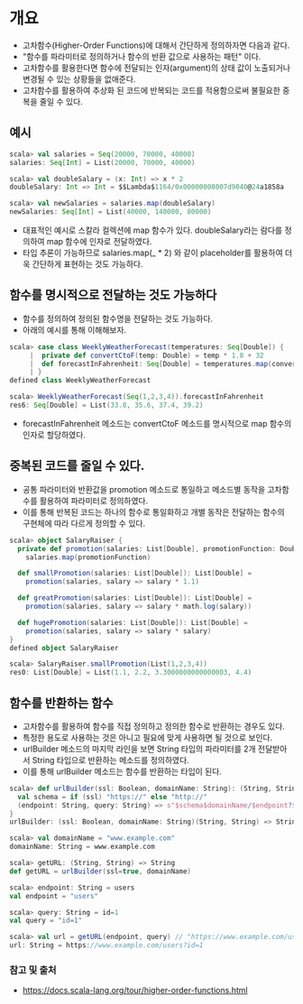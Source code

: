 # 개요
- 고차함수(Higher-Order Functions)에 대해서 간단하게 정의하자면 다음과 같다.
- "함수를 파라미터로 정의하거나 함수의 반환 값으로 사용하는 패턴" 이다.
- 고차함수를 활용한다면  함수에 전달되는 인자(argument)의 상태 값이 노출되거나 변경될 수 있는 상황들을 없애준다.
- 고차함수를 활용하여 추상화 된 코드에 반복되는 코드를 적용함으로써 불필요한 중복을 줄일 수 있다.

## 예시
```scala
scala> val salaries = Seq(20000, 70000, 40000)
salaries: Seq[Int] = List(20000, 70000, 40000)

scala> val doubleSalary = (x: Int) => x * 2
doubleSalary: Int => Int = $$Lambda$1164/0x00000008007d9040@24a1858a

scala> val newSalaries = salaries.map(doubleSalary)
newSalaries: Seq[Int] = List(40000, 140000, 80000)
```
- 대표적인 예시로 스칼라 컬렉션에 map 함수가 있다. doubleSalary라는 람다를 정의하여 map 함수에 인자로 전달하였다.
- 타입 추론이 가능하므로 salaries.map(_ * 2) 와 같이 placeholder를 활용하여 더욱 간단하게 표현하는 것도 가능하다.

## 함수를 명시적으로 전달하는 것도 가능하다
- 함수를 정의하여 정의된 함수명을 전달하는 것도 가능하다.
- 아래의 예시를 통해 이해해보자.
```scala
scala> case class WeeklyWeatherForecast(temperatures: Seq[Double]) {
     |  private def convertCtoF(temp: Double) = temp * 1.8 + 32
     |  def forecastInFahrenheit: Seq[Double] = temperatures.map(convertCtoF)
     | }
defined class WeeklyWeatherForecast

scala> WeeklyWeatherForecast(Seq(1,2,3,4)).forecastInFahrenheit
res6: Seq[Double] = List(33.8, 35.6, 37.4, 39.2)
```
- forecastInFahrenheit 메소드는 convertCtoF 메소드를 명시적으로 map 함수의 인자로 할당하였다.

## 중복된 코드를 줄일 수 있다.
- 공통 파라미터와 반환값을 promotion 메소드로 통일하고 메소드별 동작을 고차함수를 활용하여 파라미터로 정의하였다.
- 이를 통해 반복된 코드는 하나의 함수로 통일화하고 개별 동작은 전달하는 함수의 구현체에 따라 다르게 정의할 수 있다.
```scala
scala> object SalaryRaiser {
  private def promotion(salaries: List[Double], promotionFunction: Double => Double): List[Double] =
    salaries.map(promotionFunction)

  def smallPromotion(salaries: List[Double]): List[Double] =
    promotion(salaries, salary => salary * 1.1)

  def greatPromotion(salaries: List[Double]): List[Double] =
    promotion(salaries, salary => salary * math.log(salary))

  def hugePromotion(salaries: List[Double]): List[Double] =
    promotion(salaries, salary => salary * salary)
}
defined object SalaryRaiser

scala> SalaryRaiser.smallPromotion(List(1,2,3,4))
res0: List[Double] = List(1.1, 2.2, 3.3000000000000003, 4.4)
```

## 함수를 반환하는 함수
- 고차함수를 활용하여 함수를 직접 정의하고 정의한 함수로 반환하는 경우도 있다.
- 특정한 용도로 사용하는 것은 아니고 필요에 맞게 사용하면 될 것으로 보인다.
- urlBuilder 메소드의 마지막 라인을 보면 String 타입의 파라미터를 2개 전달받아서 String 타입으로 반환하는 메소드를 정의하였다.
- 이를 통해 urlBuilder 메소드는 함수를 반환하는 타입이 된다.
```scala
scala> def urlBuilder(ssl: Boolean, domainName: String): (String, String) => String = {
  val schema = if (ssl) "https://" else "http://"
  (endpoint: String, query: String) => s"$schema$domainName/$endpoint?$query"
}
urlBuilder: (ssl: Boolean, domainName: String)(String, String) => String

scala> val domainName = "www.example.com"
domainName: String = www.example.com

scala> getURL: (String, String) => String
def getURL = urlBuilder(ssl=true, domainName)

scala> endpoint: String = users
val endpoint = "users"

scala> query: String = id=1
val query = "id=1"

scala> val url = getURL(endpoint, query) // "https://www.example.com/users?id=1": String
url: String = https://www.example.com/users?id=1
```

### 참고 및 출처
- https://docs.scala-lang.org/tour/higher-order-functions.html
